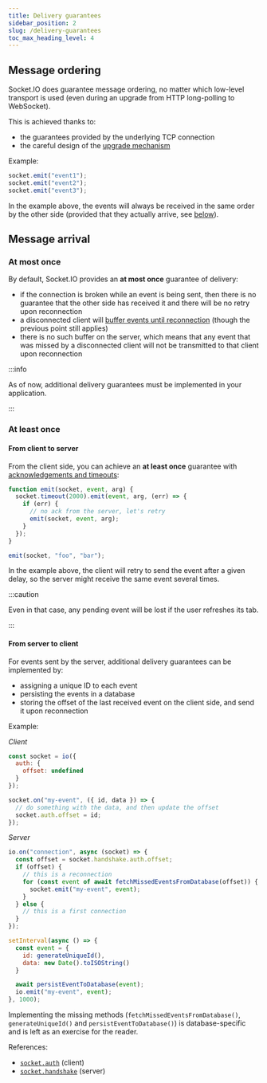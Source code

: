 ```yaml
---
title: Delivery guarantees
sidebar_position: 2
slug: /delivery-guarantees
toc_max_heading_level: 4
---
```


## Message ordering

Socket.IO does guarantee message ordering, no matter which low-level transport is used (even during an upgrade from HTTP long-polling to WebSocket).

This is achieved thanks to:

- the guarantees provided by the underlying TCP connection
- the careful design of the [upgrade mechanism](how-it-works.md#upgrade-mechanism)

Example:

```js
socket.emit("event1");
socket.emit("event2");
socket.emit("event3");
```

In the example above, the events will always be received in the same order by the other side (provided that they actually arrive, see [below](#message-arrival)).

## Message arrival

### At most once

By default, Socket.IO provides an **at most once** guarantee of delivery:

- if the connection is broken while an event is being sent, then there is no guarantee that the other side has received it and there will be no retry upon reconnection
- a disconnected client will [buffer events until reconnection](../03-Client/client-offline-behavior.md) (though the previous point still applies)
- there is no such buffer on the server, which means that any event that was missed by a disconnected client will not be transmitted to that client upon reconnection

:::info

As of now, additional delivery guarantees must be implemented in your application.

:::

### At least once

#### From client to server

From the client side, you can achieve an **at least once** guarantee with [acknowledgements and timeouts](../04-Events/emitting-events.md#with-timeout):

```js
function emit(socket, event, arg) {
  socket.timeout(2000).emit(event, arg, (err) => {
    if (err) {
      // no ack from the server, let's retry
      emit(socket, event, arg);
    }
  });
}

emit(socket, "foo", "bar");
```

In the example above, the client will retry to send the event after a given delay, so the server might receive the same event several times.

:::caution

Even in that case, any pending event will be lost if the user refreshes its tab.

:::

#### From server to client

For events sent by the server, additional delivery guarantees can be implemented by:

- assigning a unique ID to each event
- persisting the events in a database
- storing the offset of the last received event on the client side, and send it upon reconnection

Example:

*Client*

```js
const socket = io({
  auth: {
    offset: undefined
  }
});

socket.on("my-event", ({ id, data }) => {
  // do something with the data, and then update the offset
  socket.auth.offset = id;
});
```

*Server*

```js
io.on("connection", async (socket) => {
  const offset = socket.handshake.auth.offset;
  if (offset) {
    // this is a reconnection
    for (const event of await fetchMissedEventsFromDatabase(offset)) {
      socket.emit("my-event", event);
    }
  } else {
    // this is a first connection
  }
});

setInterval(async () => {
  const event = {
    id: generateUniqueId(),
    data: new Date().toISOString()
  }

  await persistEventToDatabase(event);
  io.emit("my-event", event);
}, 1000);
```

Implementing the missing methods (`fetchMissedEventsFromDatabase()`, `generateUniqueId()` and `persistEventToDatabase()`) is database-specific and is left as an exercise for the reader.

References:

- [`socket.auth`](../../client-options.md#socket-options) (client)
- [`socket.handshake`](../../server-api.md#sockethandshake) (server)
